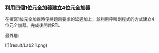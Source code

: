### 利用四個1位元全加器建立4位元全加器
在撰寫1位元全加器時便將題目要求的延遲加上，並利用呼叫副程式的方式建立4位元全加器。完成後開啟RTL

最外層:

![](result/Lab2 1.png)
